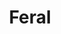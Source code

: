 ---
abv: 6.4%
alt:
availability: Keg
bitterness: 
description: A barrel fermented Brett beer (Brett is a wild yeast). We dry hopped it with citrusy hops to go with the funkiness of the yeast. At packaging it was almost 4 months old after aging in our puncheon barrel.
gravity: 
hops: 
ibu: 22
img: feral.jpg
layout: beer
malt: 
modal-id: feral
title: Feral
on-tap: yup
sourness: 
style: Brett Ale
---